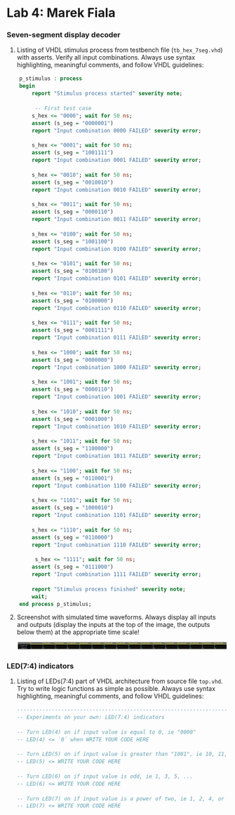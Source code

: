 # Lab 4: Marek Fiala

### Seven-segment display decoder

1. Listing of VHDL stimulus process from testbench file (`tb_hex_7seg.vhd`) with asserts. Verify all input combinations. Always use syntax highlighting, meaningful comments, and follow VHDL guidelines:

```vhdl
    p_stimulus : process
    begin
        report "Stimulus process started" severity note;

         -- First test case
        s_hex <= "0000"; wait for 50 ns;
        assert (s_seg = "0000001")
        report "Input combination 0000 FAILED" severity error;

        s_hex <= "0001"; wait for 50 ns;
        assert (s_seg = "1001111")
        report "Input combination 0001 FAILED" severity error;
        
        s_hex <= "0010"; wait for 50 ns;
        assert (s_seg = "0010010")
        report "Input combination 0010 FAILED" severity error;

        s_hex <= "0011"; wait for 50 ns;
        assert (s_seg = "0000110")
        report "Input combination 0011 FAILED" severity error;

        s_hex <= "0100"; wait for 50 ns;
        assert (s_seg = "1001100")
        report "Input combination 0100 FAILED" severity error;
        
        s_hex <= "0101"; wait for 50 ns;
        assert (s_seg = "0100100")
        report "Input combination 0101 FAILED" severity error;       
        
        s_hex <= "0110"; wait for 50 ns;
        assert (s_seg = "0100000")
        report "Input combination 0110 FAILED" severity error;
        
        s_hex <= "0111"; wait for 50 ns;
        assert (s_seg = "0001111")
        report "Input combination 0111 FAILED" severity error; 
        
        s_hex <= "1000"; wait for 50 ns;
        assert (s_seg = "0000000")
        report "Input combination 1000 FAILED" severity error;      
  
        s_hex <= "1001"; wait for 50 ns;
        assert (s_seg = "0000110")
        report "Input combination 1001 FAILED" severity error; 
        
        s_hex <= "1010"; wait for 50 ns;
        assert (s_seg = "0001000")
        report "Input combination 1010 FAILED" severity error;       
        
        s_hex <= "1011"; wait for 50 ns;
        assert (s_seg = "1100000")
        report "Input combination 1011 FAILED" severity error;
      
        s_hex <= "1100"; wait for 50 ns;
        assert (s_seg = "0110001")
        report "Input combination 1100 FAILED" severity error;    
      
        s_hex <= "1101"; wait for 50 ns;
        assert (s_seg = "1000010")
        report "Input combination 1101 FAILED" severity error;    
      
        s_hex <= "1110"; wait for 50 ns;
        assert (s_seg = "0110000")
        report "Input combination 1110 FAILED" severity error;   
   
         s_hex <= "1111"; wait for 50 ns;
        assert (s_seg = "0111000")
        report "Input combination 1111 FAILED" severity error;  
            
        report "Stimulus process finished" severity note;
        wait;
    end process p_stimulus;
```

2. Screenshot with simulated time waveforms. Always display all inputs and outputs (display the inputs at the top of the image, the outputs below them) at the appropriate time scale!

   ![your figure](images/waveform.png)

### LED(7:4) indicators

1. Listing of LEDs(7:4) part of VHDL architecture from source file `top.vhd`. Try to write logic functions as simple as possible. Always use syntax highlighting, meaningful comments, and follow VHDL guidelines:

   ```vhdl
   --------------------------------------------------------------------
   -- Experiments on your own: LED(7:4) indicators

   -- Turn LED(4) on if input value is equal to 0, ie "0000"
   -- LED(4) <= `0` when WRITE YOUR CODE HERE

   -- Turn LED(5) on if input value is greater than "1001", ie 10, 11, 12, ...
   -- LED(5) <= WRITE YOUR CODE HERE

   -- Turn LED(6) on if input value is odd, ie 1, 3, 5, ...
   -- LED(6) <= WRITE YOUR CODE HERE

   -- Turn LED(7) on if input value is a power of two, ie 1, 2, 4, or 8
   -- LED(7) <= WRITE YOUR CODE HERE
   ```
